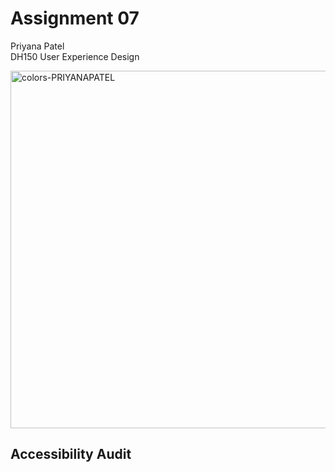 # Assignment 07
Priyana Patel <br />
DH150 User Experience Design 

<img width="572" alt="colors-PRIYANAPATEL" src="https://user-images.githubusercontent.com/59623155/74768214-0b0b6400-523d-11ea-8a51-4fe0ae8a0ea6.png">

## Accessibility Audit 

